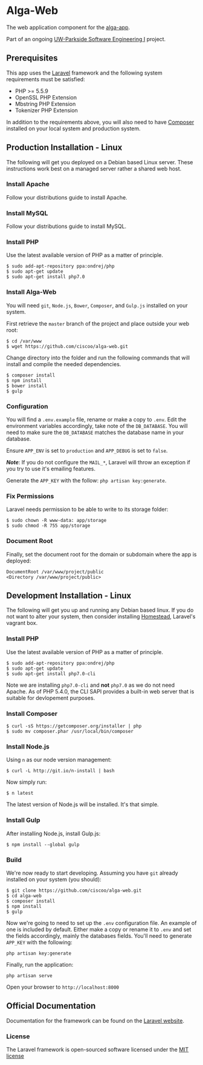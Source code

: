 # Alga-Web
The web application component for the [alga-app](https://github.com/kellyrose0902/alga-app).

Part of an ongoing [UW-Parkside Software Engineering I](http://green.uwp.edu/departments/computer.science/courses/csci475.cfm) project.

## Prerequisites

This app uses the [Laravel](http://laravel.com/) framework and the following system requirements must be satisfied:

* PHP >= 5.5.9
* OpenSSL PHP Extension
* Mbstring PHP Extension
* Tokenizer PHP Extension

In addition to the requirements above, you will also need to have [Composer](https://getcomposer.org/) installed on your local system and production system.

## Production Installation - Linux
The following will get you deployed on a Debian based Linux server. These instructions work best on a managed server rather a shared web host.

### Install Apache
Follow your distributions guide to install Apache.

### Install MySQL
Follow your distributions guide to install MySQL.

### Install PHP
Use the latest available version of PHP as a matter of principle.
```
$ sudo add-apt-repository ppa:ondrej/php
$ sudo apt-get update
$ sudo apt-get install php7.0
```

### Install Alga-Web
You will need `git`, `Node.js`, `Bower`, `Composer`, and `Gulp.js` installed on your system.

First retrieve the `master` branch of the project and place outside your web root:

```
$ cd /var/www
$ wget https://github.com/ciscoo/alga-web.git
```

Change directory into the folder and run the following commands that will install and compile the needed dependencies.

```
$ composer install
$ npm install
$ bower install
$ gulp
```

### Configuration
You will find a `.env.example` file, rename or make a copy to `.env`. Edit the environment variables accordingly, take note of the `DB_DATABASE`. You will need to make sure the `DB_DATABASE` matches the database name in your database.

Ensure `APP_ENV` is set to `production` and `APP_DEBUG` is set to `false`.

***Note***: If you do not configure the `MAIL_*`, Laravel will throw an exception if you try to use it's emailing features.

Generate the `APP_KEY` with the follow: `php artisan key:generate`.

### Fix Permissions
Laravel needs permission to be able to write to its storage folder:

 ```
$ sudo chown -R www-data: app/storage
$ sudo chmod -R 755 app/storage
```

### Document Root
Finally, set the document root for the domain or subdomain where the app is deployed:

```
DocumentRoot /var/www/project/public
<Directory /var/www/project/public>
```

## Development Installation - Linux
The following will get you up and running any Debian based linux. If you do not want to alter your system, then consider installing [Homestead](https://laravel.com/docs/5.2/homestead), Laravel's vagrant box.

### Install PHP
Use the latest available version of PHP as a matter of principle.
```
$ sudo add-apt-repository ppa:ondrej/php
$ sudo apt-get update
$ sudo apt-get install php7.0-cli
```
Note we are installing `php7.0-cli` and **not** `php7.0` as we do not need Apache. As of PHP 5.4.0, the CLI SAPI provides a built-in web server that is suitable for devlopement purposes.

### Install Composer

```
$ curl -sS https://getcomposer.org/installer | php
$ sudo mv composer.phar /usr/local/bin/composer
```

### Install Node.js

Using `n` as our node version management:

```
$ curl -L http://git.io/n-install | bash
```

Now simply run:

```
$ n latest
```

The latest version of Node.js will be installed. It's that simple.

### Install Gulp
After installing Node.js, install Gulp.js:

```
$ npm install --global gulp
```

### Build
We're now ready to start developing. Assuming you have `git` already installed on your system (you should):

```
$ git clone https://github.com/ciscoo/alga-web.git
$ cd alga-web
$ composer install
$ npm install
$ gulp
```

Now we're going to need to set up the `.env` configuration file. An example of one is included by default. Either make a copy or rename it to `.env` and set the fields accordingly,
mainly the databases fields. You'll need to generate `APP_KEY` with the following:

```
php artisan key:generate
```

Finally, run the application:

```
php artisan serve
```

Open your browser to `http://localhost:8000`

## Official Documentation

Documentation for the framework can be found on the [Laravel website](http://laravel.com/docs).

### License

The Laravel framework is open-sourced software licensed under the [MIT license](http://opensource.org/licenses/MIT)
